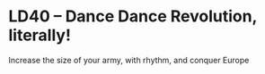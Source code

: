 # LD40 – Dance Dance Revolution, literally!

Increase the size of your army, with rhythm, and conquer Europe
